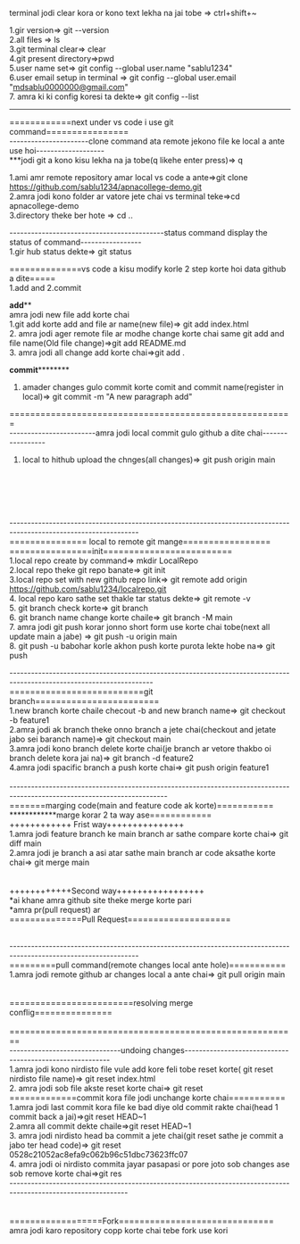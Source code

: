 terminal jodi clear kora or kono text lekha na jai tobe => ctrl+shift+~


1.gir version=> git --version <br>
2.all files => ls <br>
3.git terminal clear=> clear <br>
4.git present directory=>pwd <br>
5.user name set=> git config --global user.name "sablu1234" <br>
6.user email setup in terminal => git config --global user.email "mdsablu0000000@gmail.com" <br>
7. amra ki ki config koresi ta dekte=> git config --list <br>


------------------------------------------------------------------------------------------------------------
============next under vs code i use git command================ <br>
----------------------clone command ata remote jekono file ke local a ante use hoi-------------------<br>
***jodi git a kono kisu lekha na ja tobe(q likehe enter press)=> q   <br>

1.ami amr remote repository amar local vs code a ante=>git clone https://github.com/sablu1234/apnacollege-demo.git <br>
2.amra jodi kono folder ar vatore jete chai vs terminal teke=>cd apnacollege-demo <br>
3.directory theke ber hote => cd .. <br>


-------------------------------------------status command display the status of command----------------- <br>
1.gir hub status dekte=> git status <br>

==============vs code a kisu modify korle 2 step korte hoi data github a dite===== <br>
1.add and 2.commit <br>

******add******** <br>
amra jodi new file add korte chai <br>
1.git add korte add and file ar name(new file)=> git add index.html <br>
2. amra jodi ager remote file ar modhe change korte chai same git add and file name(Old file change)=>git add README.md <br>
3. amra jodi all change add korte chai=>git add . <br>

 ******commit************** <br>
1. amader changes gulo commit korte comit and commit name(register in local)=> git commit -m "A new paragraph add" <br>


======================================================= <br>
------------------------amra jodi local commit gulo github a dite chai----------------- <br>
1. local to hithub upload the chnges(all changes)=> git push origin main <br>



<br><br><br><br>

------------------------------------------------------------------------------------------------------------------ <br>
=============== local to remote git mange=================  <br>
================init=========================<br>
1.local repo create by command=> mkdir LocalRepo <br>
2.local repo theke git repo banate=> git init <br>
3.local repo set with new github repo link=> git remote add origin https://github.com/sablu1234/localrepo.git <br>
4. local repo karo sathe set thakle tar status dekte=> git remote -v <br>
5. git branch check korte=> git branch <br>
6. git branch name change korte chaile=> git branch -M main <br>
7. amra jodi git push korar jonno short form use korte chai tobe(next all update main a jabe) => git push -u origin main <br>
8.  git push -u babohar korle akhon push korte purota lekte hobe na=> git push <br>


---------------------------------------------------------------------------------------------------------------------- <br>
==========================git branch======================== <br>
1.new branch korte chaile checout -b and new branch name=> git checkout -b feature1 <br>
2.amra jodi ak branch theke onno branch a jete chai(checkout and jetate jabo sei baranch name)=> git checkout main <br>
3.amra jodi kono branch delete korte chai(je branch ar vetore thakbo oi branch delete kora jai na)=> git branch -d feature2 <br>
4.amra jodi spacific branch a push korte chai=> git push origin feature1
<br><br>
-------------------------------------------------------------------------------------------------------------------------- <br>
=======marging code(main and feature code ak korte)=========== <br>
************marge  korar 2 ta way ase============ <br>
++++++++++++ Frist way+++++++++++++++ <br>
1.amra jodi feature branch ke main branch ar sathe compare korte chai=> git diff main <br>
2.amra jodi je branch a asi atar sathe main branch ar code aksathe korte chai=> git merge main <br>
<br><br>
++++++++++++Second way+++++++++++++++++ <br>
*ai khane amra github site theke merge korte pari <br>
*amra pr(pull request) ar <br>
==============Pull Request==================== <br><br>

------------------------------------------------------------------------------------------------------------------<br>
=========pull command(remote changes local ante hole)=========== <br>
1.amra jodi remote github ar changes local a ante chai=> git pull origin main <br>
<br><br>
========================resolving merge conflig=============== <br>
<br>
======================================================== <br>
-------------------------------undoing changes--------------------------------------------------------- <br>
1.amra jodi kono nirdisto file vule add kore feli tobe reset korte( git reset nirdisto file name)=> git reset index.html <br>
2. amra jodi sob file akste reset korte chai=> git reset <br>
=============commit kora file jodi unchange korte chai=========== <br>
1.amra jodi last commit kora file ke bad diye old commit rakte chai(head 1 commit back a jai)=>git reset HEAD~1 <br>
 2.amra all commit dekte chaile=>git reset HEAD~1 <br>
3. amra jodi nirdisto head ba commit a jete chai(git reset sathe je commit a jabo ter head code)=> git reset 0528c21052ac8efa9c062b96c51dbc73623ffc07 <br>
4. amra jodi oi nirdisto commita jayar pasapasi or pore joto sob changes ase sob remove korte chai=>git res <br>
--------------------------------------------------------------------------------------------------------------- <br><br><br>
==================Fork==============================<br>
amra jodi karo repository copp korte chai tebe fork use kori 

